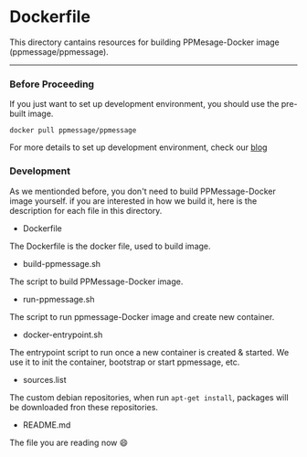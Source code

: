 # Dockerfile

This directory cantains resources for building PPMesage-Docker image (ppmessage/ppmessage).

---

### Before Proceeding
If you just want to set up development environment, you should use the pre-built image.

    docker pull ppmessage/ppmessage

For more details to set up development environment, check our [blog](http://ppmessage.github.io/2016/03/04/Deploy-PPMessage-with-Docker)


### Development
As we mentionded before, you don't need to build PPMessage-Docker image yourself. if you
are interested in how we build it, here is the description for each file in this directory.

* Dockerfile

The Dockerfile is the docker file, used to build image.

* build-ppmessage.sh

The script to build PPMessage-Docker image.

* run-ppmessage.sh
  
The script to run ppmessage-Docker image and create new container.

* docker-entrypoint.sh

The entrypoint script to run once a new container is created & started. We use it to
init the container, bootstrap or start ppmessage, etc.

* sources.list
  
The custom debian repositories, when run `apt-get install`, packages will be downloaded
fron these repositories.

* README.md

The file you are reading now :smile:
